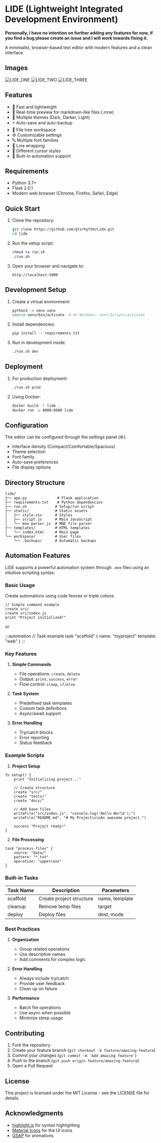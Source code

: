 # LIDE (Lightweight Integrated Development Environment)
**Personally, I have no intention on further adding any features for now, if you find a bug please create an issue and I will work towards fixing it.**

A minimalist, browser-based text editor with modern features and a clean interface.

## Images
![LIDE_ONE](https://github.com/user-attachments/assets/4b32890d-c301-4fdc-bbed-bdc0640f0423)
![LIDE_TWO](https://github.com/user-attachments/assets/44e88b5b-1ad4-403f-883a-1b58e732ee92)
![LIDE_THREE](https://github.com/user-attachments/assets/20b9a690-8745-4979-92d0-3a2dc9287a07)

## Features

- 🚀 Fast and lightweight
- 📝 Real-time preview for markdown-like files (.mne)
- 🎨 Multiple themes (Dark, Darker, Light)
- ⚡ Auto-save and auto-backup
- 📁 File tree workspace
- ⚙️ Customizable settings
- 🔤 Multiple font families
- 📏 Line wrapping
- 🎯 Different cursor styles
- 🤖 Built-in automation support

## Requirements

- Python 3.7+
- Flask 2.0.1
- Modern web browser (Chrome, Firefox, Safari, Edge)

## Quick Start

1. Clone the repository:
   ```bash
   git clone https://github.com/gtsrhythm/Lide.git
   cd lide
   ```

2. Run the setup script:
   ```bash
   chmod +x run.sh
   ./run.sh
   ```

3. Open your browser and navigate to:
   ```
   http://localhost:5000
   ```

## Development Setup

1. Create a virtual environment:
   ```bash
   python3 -m venv venv
   source venv/bin/activate  # On Windows: venv\Scripts\activate
   ```

2. Install dependencies:
   ```bash
   pip install -r requirements.txt
   ```

3. Run in development mode:
   ```bash
   ./run.sh dev
   ```

## Deployment

1. For production deployment:
   ```bash
   ./run.sh prod
   ```

2. Using Docker:
   ```bash
   docker build -t lide .
   docker run -p 8000:8000 lide
   ```

## Configuration

The editor can be configured through the settings panel (⚙️):

- Interface density (Compact/Comfortable/Spacious)
- Theme selection
- Font family
- Auto-save preferences
- File display options

## Directory Structure

```
lide/
├── app.py              # Flask application
├── requirements.txt    # Python dependencies
├── run.sh             # Setup/run script
├── static/            # Static assets
│   ├── style.css      # Styles
│   ├── script.js      # Main JavaScript
│   └── mne-parser.js  # MNE file parser
├── templates/         # HTML templates
│   └── index.html     # Main page
└── workspace/         # User files
    └── .backups/      # Automatic backups
```

## Automation Features

LIDE supports a powerful automation system through `.mne` files using an intuitive scripting syntax:

### Basic Usage

Create automations using code fences or triple colons:

```automation
// Simple command example
create src/
create src/index.js
print "Project initialized!"
```

or

:::automation
// Task example
task "scaffold" {
    name: "myproject"
    template: "web"
}
:::

### Key Features

1. **Simple Commands**
   - File operations: `create`, `delete`
   - Output: `print`, `success`, `error`
   - Flow control: `sleep`, `if/else`

2. **Task System**
   - Predefined task templates
   - Custom task definitions
   - Async/await support

3. **Error Handling**
   - Try/catch blocks
   - Error reporting
   - Status feedback

### Example Scripts

1. **Project Setup**
```automation
fn setup() {
    print "Initializing project..."
    
    // Create structure
    create "src/"
    create "tests/"
    create "docs/"
    
    // Add base files
    writeFile("src/index.js", "console.log('Hello World');")
    writeFile("README.md", "# My Project\n\nAn awesome project.")
    
    success "Project ready!"
}
```

2. **File Processing**
```automation
task "process-files" {
    source: "data/"
    pattern: "*.txt"
    operation: "uppercase"
}
```

### Built-in Tasks

| Task Name | Description | Parameters |
|-----------|-------------|------------|
| scaffold | Create project structure | name, template |
| cleanup | Remove temp files | target |
| deploy | Deploy files | dest, mode |

### Best Practices

1. **Organization**
   - Group related operations
   - Use descriptive names
   - Add comments for complex logic

2. **Error Handling**
   - Always include try/catch
   - Provide user feedback
   - Clean up on failure

3. **Performance**
   - Batch file operations
   - Use async when possible
   - Minimize sleep usage

## Contributing

1. Fork the repository
2. Create your feature branch (`git checkout -b feature/amazing-feature`)
3. Commit your changes (`git commit -m 'Add amazing feature'`)
4. Push to the branch (`git push origin feature/amazing-feature`)
5. Open a Pull Request

## License

This project is licensed under the MIT License - see the LICENSE file for details.

## Acknowledgments

- [highlight.js](https://highlightjs.org/) for syntax highlighting
- [Material Icons](https://material.io/resources/icons/) for the UI icons
- [GSAP](https://greensock.com/gsap/) for animations

